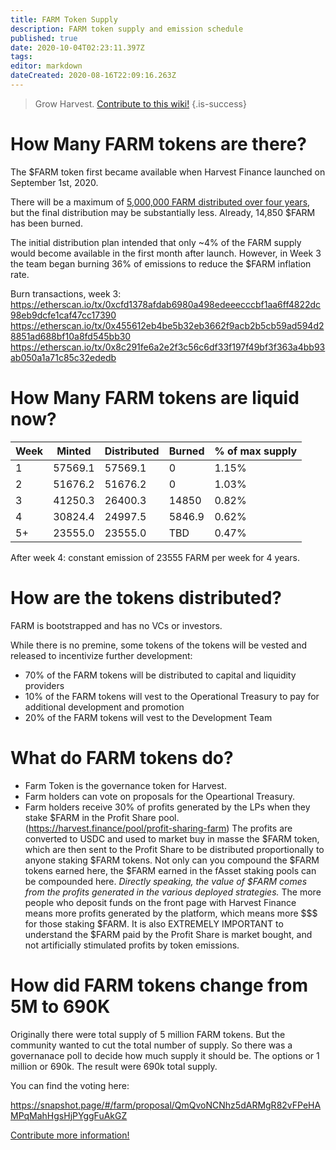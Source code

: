 ```yaml
---
title: FARM Token Supply
description: FARM token supply and emission schedule
published: true
date: 2020-10-04T02:23:11.397Z
tags: 
editor: markdown
dateCreated: 2020-08-16T22:09:16.263Z
---
```


> Grow Harvest. [Contribute to this wiki!](/contribute)
{.is-success}

# How Many FARM tokens are there?

The $FARM token first became available when Harvest Finance launched on September 1st, 2020.

There will be a maximum of [5,000,000 FARM distributed over four years][medium-launch], but the final distribution may be substantially less. Already, 14,850 $FARM has been burned.

The initial distribution plan intended that only ~4% of the FARM supply would become available in the first month after launch. However, in Week 3 the team began burning 36% of emissions to reduce the $FARM inflation rate.

Burn transactions, week 3:
https://etherscan.io/tx/0xcfd1378afdab6980a498edeeecccbf1aa6ff4822dc98eb9dcfe1caf47cc17390
https://etherscan.io/tx/0x455612eb4be5b32eb3662f9acb2b5cb59ad594d28851ad688bf10a8fd545bb30
https://etherscan.io/tx/0x8c291fe6a2e2f3c56c6df33f197f49bf3f363a4bb93ab050a1a71c85c32ededb


# How Many FARM tokens are liquid now?

| Week | Minted | Distributed | Burned | % of max supply |
|------|--------|-------------|--------|-----------------|
|  1   | 57569.1| 57569.1     | 0      | 1.15%           |
|  2   | 51676.2| 51676.2     | 0      | 1.03%           |
|  3   | 41250.3| 26400.3     | 14850  | 0.82%           |
|  4   | 30824.4| 24997.5     | 5846.9 | 0.62%           |
|  5+  | 23555.0| 23555.0     | TBD    | 0.47%           |

After week 4: constant emission of 23555 FARM per week for 4 years.


# How are the tokens distributed?

FARM is bootstrapped and has no VCs or investors.

While there is no premine, some tokens of the tokens will be vested and released to incentivize further development:

- 70% of the FARM tokens will be distributed to capital and liquidity providers
- 10% of the FARM tokens will vest to the Operational Treasury to pay for additional development and promotion
- 20% of the FARM tokens will vest to the Development Team

# What do FARM tokens do?

- Farm Token is the governance token for Harvest. 
- Farm holders can vote on proposals for the Opeartional Treasury. 
- Farm holders receive 30% of profits generated by the LPs when they stake $FARM in the Profit Share pool. (https://harvest.finance/pool/profit-sharing-farm) The profits are converted to USDC and used to market buy in masse the $FARM token, which are then sent to the Profit Share to be distributed proportionally to anyone staking $FARM tokens. Not only can you compound the $FARM tokens earned here, the $FARM earned in the fAsset staking pools can be compounded here. *Directly speaking, the value of $FARM comes from the profits generated in the various deployed strategies.* The more people who deposit funds on the front page with Harvest Finance means more profits generated by the platform, which means more $$$ for those staking $FARM. It is also EXTREMELY IMPORTANT to understand the $FARM paid by the Profit Share is market bought, and not artificially stimulated profits by token emissions.

# How did FARM tokens change from 5M to 690K
Originally there were total supply of 5 million FARM tokens. But the community wanted to cut the total number of supply. So there was a governanace poll to decide how much supply it should be. The options or 1 million or 690k. The result were 690k total supply. 

You can find the voting here: 

https://snapshot.page/#/farm/proposal/QmQvoNCNhz5dARMgR82vFPeHAMPqMahHgsHjPYggFuAkGZ



[Contribute more information!](/contribute) 

[medium-launch]: https://medium.com/harvest-finance/the-harvest-finance-project-338c3e5806fc